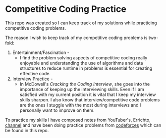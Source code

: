 # Competitive Coding Practice
This repo was created so I can keep track of my solutions while practicing competitive coding problems.

The reason I wish to keep track of my competitive coding problems is two-fold:
1. Entertainment/Fascination -
	* I find the problem solving aspects of competitive coding really enjoyable and understanding the use of algorithms and data structures to reduce runtime in problems is essential for creating effective code.
2. Interview Practice -
	* In McDowell's <i>Cracking the Coding Interview</i>, she goes into the importance of keeping up the interviewing skills. Even if I am satisfied with my current position it is vital that I keep my interview skills sharpen. I also know that interview/competitive code problems are the ones I stuggle with the most during interviews and I personally want to improve on them.

To practice my skills I have composed notes from YouTuber's, Errichto, [channel](https://www.youtube.com/channel/UCBr_Fu6q9iHYQCh13jmpbrg) and have been doing practice problems from [codeforces](https://codeforces.com/) which can be found in this repo.
